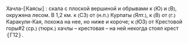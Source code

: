 ---
---

Хачла-⟦Каясы⟧
: скала с плоской вершиной и обрывами к ⦅Ю⦆ и ⦅В⦆, окружена лесом. В 1,2 км. к ⦅СЗ⦆ от ⦅н.п.⦆ Курпаты ⦅Ялт.⦆, к ⦅В⦆ от ⦅г.⦆ Каракули-Кая, похожа на нее, но ниже и короче; к ⦅ЮЗ⦆ от Крестовой горы#2 ⦅ср.⦆ ⦅тюрк.⦆ хачлы – крестовая – на ней некогда стоял крест ⦃Г12⦄.
